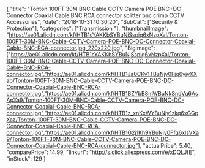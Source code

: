{
	"title": "Tonton 100FT 30M BNC Cable CCTV Camera POE BNC+DC Connector Coaxial Cable BNC RCA connector splitter bnc crimp CCTV Accessories",
	"date": "2018-10-31 10:30:20",
	"SubCat": ["Security & Protection"],
	"categories": ["Transmission "],
	"thumbnailImage": "https://ae01.alicdn.com/kf/HTB1cYAKKbSYBuNjSspiq6xNzpXal/Tonton-100FT-30M-BNC-Cable-CCTV-Camera-POE-BNC-DC-Connector-Coaxial-Cable-BNC-RCA-connector.jpg_220x220.jpg",
	"BigImage": ["https://ae01.alicdn.com/kf/HTB1cYAKKbSYBuNjSspiq6xNzpXal/Tonton-100FT-30M-BNC-Cable-CCTV-Camera-POE-BNC-DC-Connector-Coaxial-Cable-BNC-RCA-connector.jpg","https://ae01.alicdn.com/kf/HTB1Ja0CKv1TBuNjy0Fjq6yjyXXab/Tonton-100FT-30M-BNC-Cable-CCTV-Camera-POE-BNC-DC-Connector-Coaxial-Cable-BNC-RCA-connector.jpg","https://ae01.alicdn.com/kf/HTB1BZYbB8mWBuNkSndVq6AsApXa9/Tonton-100FT-30M-BNC-Cable-CCTV-Camera-POE-BNC-DC-Connector-Coaxial-Cable-BNC-RCA-connector.jpg","https://ae01.alicdn.com/kf/HTB1z_xnKxWYBuNjy1zkq6xGGpXaz/Tonton-100FT-30M-BNC-Cable-CCTV-Camera-POE-BNC-DC-Connector-Coaxial-Cable-BNC-RCA-connector.jpg","https://ae01.alicdn.com/kf/HTB1G2j1Kh9YBuNjy0Ffq6xIsVXa9/Tonton-100FT-30M-BNC-Cable-CCTV-Camera-POE-BNC-DC-Connector-Coaxial-Cable-BNC-RCA-connector.jpg"],
	"actualPrice": 5.40,
	"comparePrice": 14.99,
	"linkurl": "http://s.click.aliexpress.com/e/xDQLJfE",
	"inStock": 129
}
